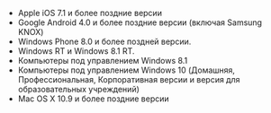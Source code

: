 
  - Apple iOS 7.1 и более поздние версии
  - Google Android 4.0 и более поздние версии (включая Samsung KNOX)
  - Windows Phone 8.0 и более поздней версии.
  - Windows RT и Windows 8.1 RT.
  - Компьютеры под управлением Windows 8.1
  - Компьютеры под управлением Windows 10 (Домашняя, Профессиональная, Корпоративная версии и версия для образовательных учреждений)
  - Mac OS X 10.9 и более поздние версии


<!--HONumber=Jun16_HO4-->



